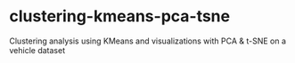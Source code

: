 # clustering-kmeans-pca-tsne
Clustering analysis using KMeans and visualizations with PCA &amp; t-SNE on a vehicle dataset
